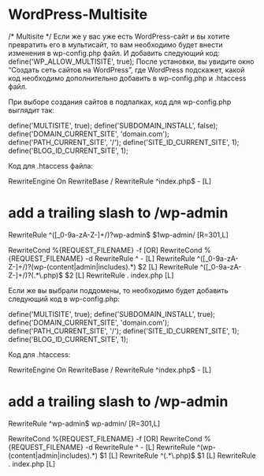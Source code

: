 # WordPress-Multisite
/* Multisite */
Если же у вас уже есть WordPress-сайт и вы хотите превратить его в мультисайт, то вам необходимо будет внести изменения в wp-config.php файл. И добавить следующий код:
define('WP_ALLOW_MULTISITE', true);
После установки, вы увидите окно “Создать сеть сайтов на WordPress”, где WordPress подскажет, какой код необходимо дополнительно добавить в wp-config.php и .htacсess файл.

При выборе создания сайтов в подпапках, код для wp-config.php выглядит так:

define('MULTISITE', true);
define('SUBDOMAIN_INSTALL', false);
define('DOMAIN_CURRENT_SITE', 'domain.com');
define('PATH_CURRENT_SITE', '/');
define('SITE_ID_CURRENT_SITE', 1);
define('BLOG_ID_CURRENT_SITE', 1);

Код для .htaccess файла:

RewriteEngine On
RewriteBase /
RewriteRule ^index\.php$ - [L]

# add a trailing slash to /wp-admin
RewriteRule ^([_0-9a-zA-Z-]+/)?wp-admin$ $1wp-admin/ [R=301,L]

RewriteCond %{REQUEST_FILENAME} -f [OR] RewriteCond %{REQUEST_FILENAME} -d
RewriteRule ^ - [L] RewriteRule ^([_0-9a-zA-Z-]+/)?(wp-(content|admin|includes).*) $2 [L] RewriteRule ^([_0-9a-zA-Z-]+/)?(.*\.php)$ $2 [L] RewriteRule . index.php [L]

Если же вы выбрали поддомены, то необходимо будет добавить следующий код в wp-config.php:

define('MULTISITE', true);
define('SUBDOMAIN_INSTALL', true);
define('DOMAIN_CURRENT_SITE', 'domain.com');
define('PATH_CURRENT_SITE', '/');
define('SITE_ID_CURRENT_SITE', 1);
define('BLOG_ID_CURRENT_SITE', 1);

Код для .htaccess:

RewriteEngine On
RewriteBase /
RewriteRule ^index\.php$ - [L]

# add a trailing slash to /wp-admin
RewriteRule ^wp-admin$ wp-admin/ [R=301,L]

RewriteCond %{REQUEST_FILENAME} -f [OR] RewriteCond %{REQUEST_FILENAME} -d
RewriteRule ^ - [L] RewriteRule ^(wp-(content|admin|includes).*) $1 [L] RewriteRule ^(.*\.php)$ $1 [L] RewriteRule . index.php [L]
